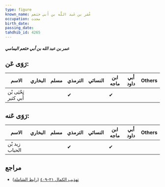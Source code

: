 ```yaml
---
type: figure
known_name: عُمَر بن عَبد اللَّه بن أَبي خثعم
occupation: محدث
birth_date:
passing_date:
tahdhib_id: 4265
---
```

##### عمر بن عبد الله بن أبي خثعم اليمامي

## رَوَى عَن:
| الاسم                 | البخاري | مسلم | الترمذي | النسائي | ابن ماجه | أبي داود | Others |
| --------------------- | ------- | ---- | ------- | ------- | -------- | -------- | ------ |
| يَحْيَى بْن أَبي كثير |         |      | ✔       |         | ✔        |          |        |
## رَوَى عَنه:
| الاسم          | البخاري | مسلم | الترمذي | النسائي | ابن ماجه | أبي داود | Others |
| -------------- | ------- | ---- | ------- | ------- | -------- | -------- | ------ |
| زيد بْن الحباب |         |      | ✔       |         | ✔        |          |        |
## مراجع
- [تهذيب الكمال ٢١-٤٠٩](obsidian://open?vault=Tahdhib-al-Kamal&file=Figures/٤٢٦٥-عمر%20بن%20عبد%20الله%20بن%20أبي%20خثعم%20اليمامي) ([رابط الشاملة](https://shamela.ws/book/3722/11056))